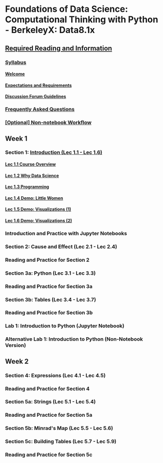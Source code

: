 # Foundations of Data Science: Computational Thinking with Python - BerkeleyX: Data8.1x

## [Required Reading and Information](./00-RequiredReading&Info.md)

### [Syllabus](./00-RequiredReading&Info.md#syllabus)

#### [Welcome](./00-RequiredReading&Info.md#welcome)

#### [Expectations and Requirements](./00-RequiredReading&Info.md#expectations-and-requirements)

#### [Discussion Forum Guidelines](./00-RequiredReading&Info.md#discussion-forum-guidelines)

### [Frequently Asked Questions](./00-RequiredReading&Info.md#frequently-asked-questions)

### [[Optional] Non-notebook Workflow](./00-RequiredReading&Info.md#optional-non-notebook-workflow)

## Week 1

### Section 1: [Introduction (Lec 1.1 - Lec 1.6)](./01-Intro.md)

#### [Lec 1.1 Course Overview](./01-Intro.md#lec-1.1-course-overview)

#### [Lec 1.2 Why Data Science](./01-Intro.md#lec-1.2-why-data-science)

#### [Lec 1.3 Programming](./01-Intro.md#lec-1.3-programming)

#### [Lec 1.4 Demo: Little Women](./01-Intro.md#lec-1.4-demo-little-women)

#### [Lec 1.5 Demo: Visualizations (1)](./01-Intro.md#lec-1.5-demo-visualizations-(1))

#### [Lec 1.6 Demo: Visualizations (2)](./01-Intro.md#lec-1.6-demo-visualizations-(2))



### Introduction and Practice with Jupyter Notebooks

### Section 2: Cause and Effect (Lec 2.1 - Lec 2.4)

### Reading and Practice for Section 2

### Section 3a: Python (Lec 3.1 - Lec 3.3)

### Reading and Practice for Section 3a

### Section 3b: Tables (Lec 3.4 - Lec 3.7)

### Reading and Practice for Section 3b

### Lab 1: Introduction to Python (Jupyter Notebook)

### Alternative Lab 1: Introduction to Python (Non-Notebook Version)

## Week 2

### Section 4: Expressions (Lec 4.1 - Lec 4.5)

### Reading and Practice for Section 4

### Section 5a: Strings (Lec 5.1 - Lec 5.4)

### Reading and Practice for Section 5a

### Section 5b: Minrad's Map (Lec 5.5 - Lec 5.6)

### Section 5c: Building Tables (Lec 5.7 - Lec 5.9)

### Reading and Practice for Section 5c
